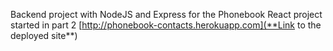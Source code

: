 Backend project with NodeJS and Express for the Phonebook React project started in part 2
[http://phonebook-contacts.herokuapp.com](**Link to the deployed site**)